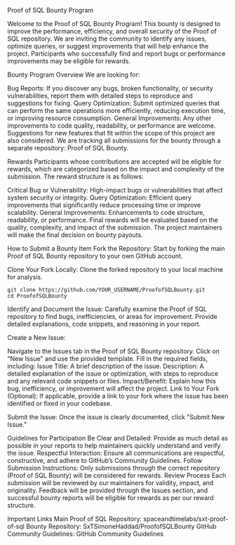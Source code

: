 Proof of SQL Bounty Program


Welcome to the Proof of SQL Bounty Program! This bounty is designed to improve the performance, efficiency, and overall security of the Proof of SQL repository. We are inviting the community to identify any issues, optimize queries, or suggest improvements that will help enhance the project. Participants who successfully find and report bugs or performance improvements may be eligible for rewards.

Bounty Program Overview
We are looking for:

Bug Reports: If you discover any bugs, broken functionality, or security vulnerabilities, report them with detailed steps to reproduce and suggestions for fixing.
Query Optimization: Submit optimized queries that can perform the same operations more efficiently, reducing execution time, or improving resource consumption.
General Improvements: Any other improvements to code quality, readability, or performance are welcome. Suggestions for new features that fit within the scope of this project are also considered.
We are tracking all submissions for the bounty through a separate repository: Proof of SQL Bounty.

Rewards
Participants whose contributions are accepted will be eligible for rewards, which are categorized based on the impact and complexity of the submission. The reward structure is as follows:

Critical Bug or Vulnerability: High-impact bugs or vulnerabilities that affect system security or integrity.
Query Optimization: Efficient query improvements that significantly reduce processing time or improve scalability.
General Improvements: Enhancements to code structure, readability, or performance.
Final rewards will be evaluated based on the quality, complexity, and impact of the submission. The project maintainers will make the final decision on bounty payouts.

How to Submit a Bounty Item
Fork the Repository: Start by forking the main Proof of SQL Bounty repository to your own GitHub account.

Clone Your Fork Locally: Clone the forked repository to your local machine for analysis.

````
git clone https://github.com/YOUR_USERNAME/ProofofSQLBounty.git
cd ProofofSQLBounty
````
Identify and Document the Issue: Carefully examine the Proof of SQL repository to find bugs, inefficiencies, or areas for improvement. Provide detailed explanations, code snippets, and reasoning in your report.

Create a New Issue:

Navigate to the Issues tab in the Proof of SQL Bounty repository.
Click on "New Issue" and use the provided template.
Fill in the required fields, including:
Issue Title: A brief description of the issue.
Description: A detailed explanation of the issue or optimization, with steps to reproduce and any relevant code snippets or files.
Impact/Benefit: Explain how this bug, inefficiency, or improvement will affect the project.
Link to Your Fork (Optional): If applicable, provide a link to your fork where the issue has been identified or fixed in your codebase.

Submit the Issue: Once the issue is clearly documented, click "Submit New Issue."

Guidelines for Participation
Be Clear and Detailed: Provide as much detail as possible in your reports to help maintainers quickly understand and verify the issue.
Respectful Interaction: Ensure all communications are respectful, constructive, and adhere to GitHub’s Community Guidelines.
Follow Submission Instructions: Only submissions through the correct repository (Proof of SQL Bounty) will be considered for rewards.
Review Process
Each submission will be reviewed by our maintainers for validity, impact, and originality. Feedback will be provided through the Issues section, and successful bounty reports will be eligible for rewards as per our reward structure.

Important Links
Main Proof of SQL Repository: spaceandtimelabs/sxt-proof-of-sql
Bounty Repository: SxTSimoneHaddad/ProofofSQLBounty
GitHub Community Guidelines: GitHub Community Guidelines
